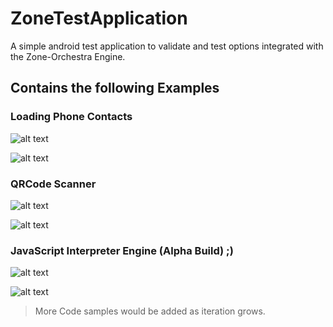 # ZoneTestApplication
A simple android test application to validate and test options integrated with the Zone-Orchestra Engine.

## Contains the following Examples

### Loading Phone Contacts

![alt text](../master/imgs/load_contacts_1.png?raw=true "Load Contacts")

![alt text](../master/imgs/load_contacts_2.png?raw=true "Load Contacts")

### QRCode Scanner

![alt text](../master/imgs/qr_scanner_1.png?raw=true "QR Code Scanner")

![alt text](../master/imgs/qr_scanner_2.png?raw=true "QR Code Scanner")

### JavaScript Interpreter Engine (Alpha Build) ;)

![alt text](../master/imgs/js_engine_1.png?raw=true "JavaScript Engine")

![alt text](../master/imgs/js_engine_2.png?raw=true "JavaScript Engine")

> More Code samples would be added as iteration grows.